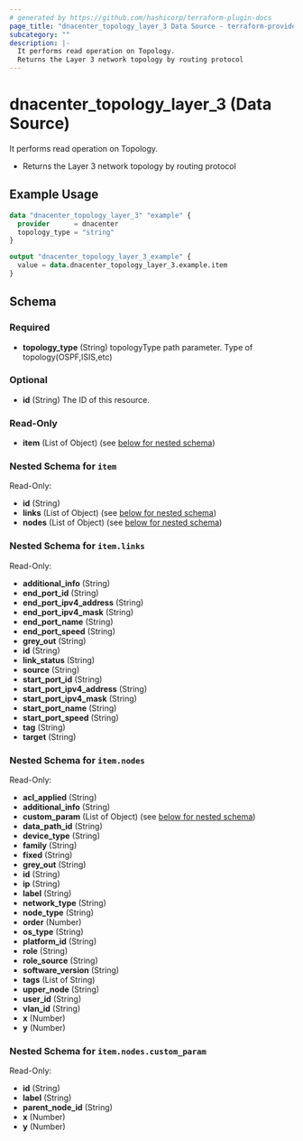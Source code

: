 ```yaml
---
# generated by https://github.com/hashicorp/terraform-plugin-docs
page_title: "dnacenter_topology_layer_3 Data Source - terraform-provider-dnacenter"
subcategory: ""
description: |-
  It performs read operation on Topology.
  Returns the Layer 3 network topology by routing protocol
---
```


# dnacenter_topology_layer_3 (Data Source)

It performs read operation on Topology.

- Returns the Layer 3 network topology by routing protocol

## Example Usage

```terraform
data "dnacenter_topology_layer_3" "example" {
  provider      = dnacenter
  topology_type = "string"
}

output "dnacenter_topology_layer_3_example" {
  value = data.dnacenter_topology_layer_3.example.item
}
```

<!-- schema generated by tfplugindocs -->
## Schema

### Required

- **topology_type** (String) topologyType path parameter. Type of topology(OSPF,ISIS,etc)

### Optional

- **id** (String) The ID of this resource.

### Read-Only

- **item** (List of Object) (see [below for nested schema](#nestedatt--item))

<a id="nestedatt--item"></a>
### Nested Schema for `item`

Read-Only:

- **id** (String)
- **links** (List of Object) (see [below for nested schema](#nestedobjatt--item--links))
- **nodes** (List of Object) (see [below for nested schema](#nestedobjatt--item--nodes))

<a id="nestedobjatt--item--links"></a>
### Nested Schema for `item.links`

Read-Only:

- **additional_info** (String)
- **end_port_id** (String)
- **end_port_ipv4_address** (String)
- **end_port_ipv4_mask** (String)
- **end_port_name** (String)
- **end_port_speed** (String)
- **grey_out** (String)
- **id** (String)
- **link_status** (String)
- **source** (String)
- **start_port_id** (String)
- **start_port_ipv4_address** (String)
- **start_port_ipv4_mask** (String)
- **start_port_name** (String)
- **start_port_speed** (String)
- **tag** (String)
- **target** (String)


<a id="nestedobjatt--item--nodes"></a>
### Nested Schema for `item.nodes`

Read-Only:

- **acl_applied** (String)
- **additional_info** (String)
- **custom_param** (List of Object) (see [below for nested schema](#nestedobjatt--item--nodes--custom_param))
- **data_path_id** (String)
- **device_type** (String)
- **family** (String)
- **fixed** (String)
- **grey_out** (String)
- **id** (String)
- **ip** (String)
- **label** (String)
- **network_type** (String)
- **node_type** (String)
- **order** (Number)
- **os_type** (String)
- **platform_id** (String)
- **role** (String)
- **role_source** (String)
- **software_version** (String)
- **tags** (List of String)
- **upper_node** (String)
- **user_id** (String)
- **vlan_id** (String)
- **x** (Number)
- **y** (Number)

<a id="nestedobjatt--item--nodes--custom_param"></a>
### Nested Schema for `item.nodes.custom_param`

Read-Only:

- **id** (String)
- **label** (String)
- **parent_node_id** (String)
- **x** (Number)
- **y** (Number)


